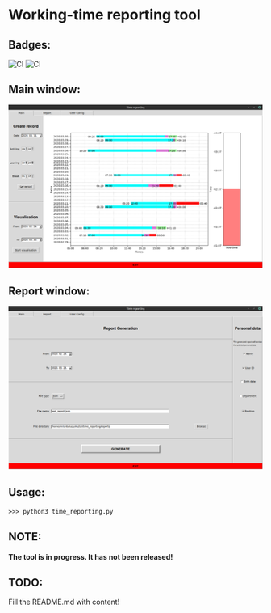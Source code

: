 # Working-time reporting tool

## Badges:

![CI](https://github.com/milanbalazs/time_reporting/workflows/PythonBlack/badge.svg)
![CI](https://github.com/milanbalazs/time_reporting/workflows/PythonStyle/badge.svg)

## Main window:

![Main window example](imgs/main_window_example.png)

## Report window:

![Main window example](imgs/report_window_example.png)

## Usage:

````
>>> python3 time_reporting.py
````

## NOTE:
#### The tool is in progress. It has not been released!

## TODO:

Fill the README.md with content!
